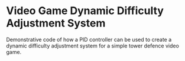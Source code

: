 # Video Game Dynamic Difficulty Adjustment System
Demonstrative code of how a PID controller can be used to create a dynamic difficulty adjustment system for a simple tower defence video game.
